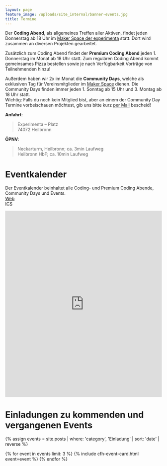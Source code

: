 ```yaml
---
layout: page
feature_image: /uploads/site_internal/banner-events.jpg
title: Termine
---
```


Der __Coding Abend__, als allgemeines Treffen aller Aktiven, findet jeden Donnerstag ab 18 Uhr im [Maker Space der experimenta](https://makerspace.experimenta.science/) statt.
Dort wird zusammen an diversen Projekten gearbeitet.

Zusätzlich zum Coding Abend findet der __Premium Coding Abend__ jeden 1. Donnerstag im Monat ab 18 Uhr statt. Zum regulären Coding Abend kommt gemeinsames Pizza bestellen sowie je nach Verfügbarkeit Vorträge von Teilnehmenden hinzu!

Außerdem haben wir 2x im Monat die __Community Days__, welche als exklusiven Tag für Vereinsmitglieder im [Maker Space](https://makerspace.experimenta.science/) dienen. Die Community Days finden immer jeden 1. Sonntag ab 15 Uhr und 3. Montag ab 18 Uhr statt.  
Wichtig: Falls du noch kein Mitglied bist, aber an einem der Community Day Termine vorbeischauen möchtest, gib uns bitte kurz [per Mail](mailto:info@codeforheilbronn.de) bescheid!

__Anfahrt__:  
>Experimenta – Platz  
>74072 Heilbronn

__ÖPNV__:  
>Neckarturm, Heilbronn; ca. 3min Laufweg  
>Heilbronn HbF; ca. 10min Laufweg

# Eventkalender
Der Eventkalender beinhaltet alle Coding- und Premium Coding Abende, Community Days und Events.  
[Web](https://cloud.cfhn.it/apps/calendar/p/g9mdnek6Mp6WkQ3k)  
[ICS](https://cloud.cfhn.it/remote.php/dav/public-calendars/g9mdnek6Mp6WkQ3k?export)

<iframe style="border-style: none;width: 100%; height: 600px;" src="https://cloud.cfhn.it/apps/calendar/embed/g9mdnek6Mp6WkQ3k"></iframe>  

# Einladungen zu kommenden und vergangenen Events

<div class="cfh-cards">
{% assign events = site.posts | where: 'category', 'Einladung' | sort: 'date' | reverse %}

{% for event in events limit: 3 %}
      {% include cfh-event-card.html event=event %}
{% endfor %}
</div>

